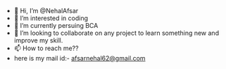 - 👋 Hi, I’m @NehalAfsar
- 👀 I’m interested in coding
- 🌱 I’m currently persuing BCA
- 💞️ I’m looking to collaborate on any project to learn something new and improve my skill.
- 📫 How to reach me??
- here is my mail id:- afsarnehal62@gmail.com 

<!---
NehalAfsar/NehalAfsar is a ✨ special ✨ repository because its `README.md` (this file) appears on your GitHub profile.
You can click the Preview link to take a look at your changes.
--->
